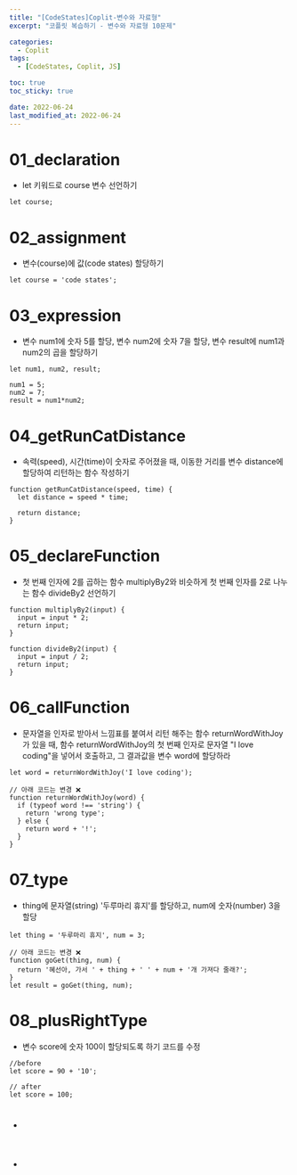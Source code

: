 ```yaml
---
title: "[CodeStates]Coplit-변수와 자료형"
excerpt: "코플릿 복습하기 - 변수와 자료형 10문제"

categories:
  - Coplit
tags:
  - [CodeStates, Coplit, JS]

toc: true
toc_sticky: true

date: 2022-06-24
last_modified_at: 2022-06-24
---
```


# 01_declaration

- let 키워드로 course 변수 선언하기

```
let course;
```

# 02_assignment

- 변수(course)에 값(code states) 할당하기

```
let course = 'code states';
```

# 03_expression

- 변수 num1에 숫자 5를 할당, 변수 num2에 숫자 7을 할당, 변수 result에 num1과 num2의 곱을 할당하기

```
let num1, num2, result;

num1 = 5;
num2 = 7;
result = num1*num2;
```

# 04_getRunCatDistance

- 속력(speed), 시간(time)이 숫자로 주어졌을 때, 이동한 거리를 변수 distance에 할당하여 리턴하는 함수 작성하기

```
function getRunCatDistance(speed, time) {
  let distance = speed * time;

  return distance;
}
```

# 05_declareFunction

- 첫 번째 인자에 2를 곱하는 함수 multiplyBy2와 비슷하게 첫 번째 인자를 2로 나누는 함수 divideBy2 선언하기

```
function multiplyBy2(input) {
  input = input * 2;
  return input;
}

function divideBy2(input) {
  input = input / 2;
  return input;
}
```

# 06_callFunction

- 문자열을 인자로 받아서 느낌표를 붙여서 리턴 해주는 함수 returnWordWithJoy가 있을 때,
  함수 returnWordWithJoy의 첫 번째 인자로 문자열 "I love coding"을 넣어서 호출하고, 그 결과값을 변수 word에 할당하라

```
let word = returnWordWithJoy('I love coding');

// 아래 코드는 변경 ❌
function returnWordWithJoy(word) {
  if (typeof word !== 'string') {
    return 'wrong type';
  } else {
    return word + '!';
  }
}
```

# 07_type

- thing에 문자열(string) '두루마리 휴지'를 할당하고, num에 숫자(number) 3을 할당

```
let thing = '두루마리 휴지', num = 3;

// 아래 코드는 변경 ❌
function goGet(thing, num) {
  return '혜선아, 가서 ' + thing + ' ' + num + '개 가져다 줄래?';
}
let result = goGet(thing, num);
```

# 08_plusRightType

- 변수 score에 숫자 100이 할당되도록 하기 코드를 수정

```
//before
let score = 90 + '10';

// after
let score = 100;
```

#

-

```

```

#

-

```

```
